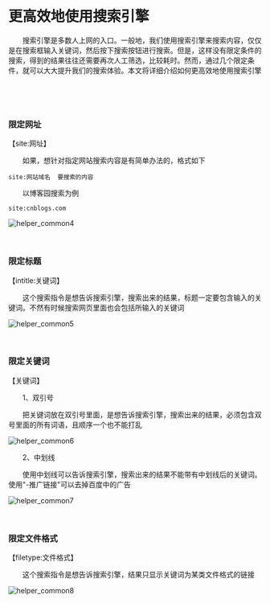 # 更高效地使用搜索引擎

&emsp;&emsp;搜索引擎是多数人上网的入口。一般地，我们使用搜索引擎来搜索内容，仅仅是在搜索框输入关键词，然后按下搜索按钮进行搜索。但是，这样没有限定条件的搜索，得到的结果往往还需要再次人工筛选，比较耗时。然而，通过几个限定条件，就可以大大提升我们的搜索体验。本文将详细介绍如何更高效地使用搜索引擎

&emsp;&emsp;

&nbsp;

### 限定网址

【site:网址】

&emsp;&emsp;如果，想针对指定网站搜索内容是有简单办法的，格式如下

```
site:网站域名  要搜索的内容
```

&emsp;&emsp;以博客园搜索为例

```
site:cnblogs.com
```

![helper_common4](https://pic.xiaohuochai.site/blog/helper_common4.png)

&nbsp;

### 限定标题

【intitle:关键词】

&emsp;&emsp;这个搜索指令是想告诉搜索引擎，搜索出来的结果，标题一定要包含输入的关键词。不然有时候搜索网页里面也会包括所输入的关键词

![helper_common5](https://pic.xiaohuochai.site/blog/helper_common5.png)

&nbsp;

### 限定关键词

【关键词】

&emsp;&emsp;1、双引号

&emsp;&emsp;把关键词放在双引号里面，是想告诉搜索引擎，搜索出来的结果，必须包含双号里面的所有词语，且顺序一个也不能打乱

![helper_common6](https://pic.xiaohuochai.site/blog/helper_common6.png)

&emsp;&emsp;2、中划线

&emsp;&emsp;使用中划线可以告诉搜索引擎，搜索出来的结果不能带有中划线后的关键词。使用"-推广链接"可以去掉百度中的广告

![helper_common7](https://pic.xiaohuochai.site/blog/helper_common7.png)

&nbsp;

### 限定文件格式

【filetype:文件格式】

&emsp;&emsp;这个搜索指令是想告诉搜索引擎，结果只显示关键词为某类文件格式的链接

![helper_common8](https://pic.xiaohuochai.site/blog/helper_common8.png)
